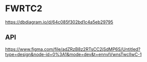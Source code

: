 # FWRTC2
https://dbdiagram.io/d/64c085f302bd1c4a5eb29795
## API
https://www.figma.com/file/adZRzB8z2RTsCC2jSdMP6S/Untitled?type=design&node-id=0%3A1&mode=dev&t=ennvIVwnsTwclIwC-1
